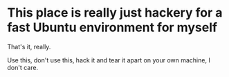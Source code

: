 # This place is really just hackery for a fast Ubuntu environment for myself

That's it, really.

Use this, don't use this, hack it and tear it apart on your own machine, I don't care.
